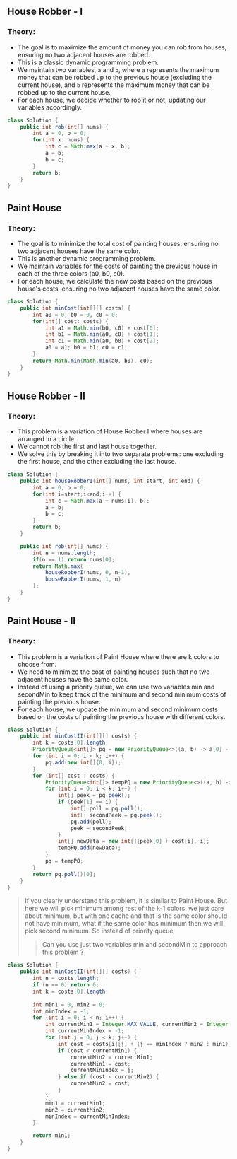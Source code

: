 ## House Robber - I

### Theory:
- The goal is to maximize the amount of money you can rob from houses, ensuring no two adjacent houses are robbed.
- This is a classic dynamic programming problem.
- We maintain two variables, `a` and `b`, where `a` represents the maximum money that can be robbed up to the previous house (excluding the current house), and `b` represents the maximum money that can be robbed up to the current house.
- For each house, we decide whether to rob it or not, updating our variables accordingly.

```java []
class Solution {
    public int rob(int[] nums) {
        int a = 0, b = 0;
        for(int x: nums) {
            int c = Math.max(a + x, b);
            a = b;
            b = c;
        }
        return b;
    }
}
```

## Paint House

### Theory:
- The goal is to minimize the total cost of painting houses, ensuring no two adjacent houses have the same color.
- This is another dynamic programming problem.
- We maintain variables for the costs of painting the previous house in each of the three colors (a0, b0, c0).
- For each house, we calculate the new costs based on the previous house's costs, ensuring no two adjacent houses have the same color.

```java []
class Solution {
    public int minCost(int[][] costs) {
        int a0 = 0, b0 = 0, c0 = 0;
        for(int[] cost: costs) {
            int a1 = Math.min(b0, c0) + cost[0];
            int b1 = Math.min(a0, c0) + cost[1];
            int c1 = Math.min(a0, b0) + cost[2];
            a0 = a1; b0 = b1; c0 = c1;
        }
        return Math.min(Math.min(a0, b0), c0);
    }
}
```

## House Robber - II

### Theory:
- This problem is a variation of House Robber I where houses are arranged in a circle.
- We cannot rob the first and last house together.
- We solve this by breaking it into two separate problems: one excluding the first house, and the other excluding the last house.

```java []
class Solution {
    public int houseRobberI(int[] nums, int start, int end) {
        int a = 0, b = 0;
        for(int i=start;i<end;i++) {
            int c = Math.max(a + nums[i], b);
            a = b;
            b = c;
        }
        return b;
    }

    public int rob(int[] nums) {
        int n = nums.length;
        if(n == 1) return nums[0];
        return Math.max(
            houseRobberI(nums, 0, n-1),
            houseRobberI(nums, 1, n)
        );
    }
}
```

## Paint House - II

### Theory:
- This problem is a variation of Paint House where there are k colors to choose from.
- We need to minimize the cost of painting houses such that no two adjacent houses have the same color.
- Instead of using a priority queue, we can use two variables min and secondMin to keep track of the minimum and second minimum costs of painting the previous house.
- For each house, we update the minimum and second minimum costs based on the costs of painting the previous house with different colors.

```java []
class Solution {
    public int minCostII(int[][] costs) {
        int k = costs[0].length;
        PriorityQueue<int[]> pq = new PriorityQueue<>((a, b) -> a[0] - b[0]);
        for (int i = 0; i < k; i++) {
            pq.add(new int[]{0, i});
        }
        for (int[] cost : costs) {
            PriorityQueue<int[]> tempPQ = new PriorityQueue<>((a, b) -> a[0] - b[0]);
            for (int i = 0; i < k; i++) {
                int[] peek = pq.peek();
                if (peek[1] == i) {
                    int[] poll = pq.poll();
                    int[] secondPeek = pq.peek();
                    pq.add(poll);
                    peek = secondPeek;
                }
                int[] newData = new int[]{peek[0] + cost[i], i};
                tempPQ.add(newData);
            }
            pq = tempPQ;
        }
        return pq.poll()[0];
    }
}
```


> If you clearly understand this problem, it is similar to Paint House.
But here we will pick minimum among rest of the k-1 colors.
we just care about minimum, but with one cache and that is the same color should not have
minimum, what if the same color has minimum then we will pick second minimum. 
So instead of priority queue, 
>> Can you use just two variables min and secondMin to approach this problem ?

```java []
class Solution {
    public int minCostII(int[][] costs) {
        int n = costs.length;
        if (n == 0) return 0;
        int k = costs[0].length;
        
        int min1 = 0, min2 = 0;
        int minIndex = -1;
        for (int i = 0; i < n; i++) {
            int currentMin1 = Integer.MAX_VALUE, currentMin2 = Integer.MAX_VALUE;
            int currentMinIndex = -1;
            for (int j = 0; j < k; j++) {
                int cost = costs[i][j] + (j == minIndex ? min2 : min1);
                if (cost < currentMin1) {
                    currentMin2 = currentMin1;
                    currentMin1 = cost;
                    currentMinIndex = j;
                } else if (cost < currentMin2) {
                    currentMin2 = cost;
                }
            }
            min1 = currentMin1;
            min2 = currentMin2;
            minIndex = currentMinIndex;
        }

        return min1;
    }
}
```